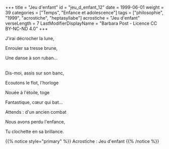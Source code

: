 +++
title = "Jeu d'enfant"
id = "jeu_d_enfant_12"
date = 1999-06-01
weight = 39
categories = ["Temps", "Enfance et adolescence"]
tags = ["philosophie", "1999", "acrostiche", "heptasyllabe"]
acrostiche = "Jeu d'enfant"
verseLength = 7
LastModifierDisplayName = "Barbara Post - Licence CC BY-NC-ND 4.0"
+++

J'irai décrocher la lune,

Enrouler sa tresse brune,

Une danse à son ruban...

 \
Dis-moi, assis sur son banc,

Ecoutons le flot, l'horloge

Nouée à l'étoile, toge

Fantastique, cœur qui bat...

Attends : d'un ancien combat

Nous avons perdu l'enfance,

Tu clochette en sa brillance.

{{% notice style="primary" %}}
Acrostiche : Jeu d'enfant
{{% /notice %}}
